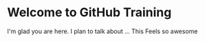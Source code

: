# Welcome to GitHub Training

I'm glad you are here. I plan to talk about ...
This Feels so awesome
